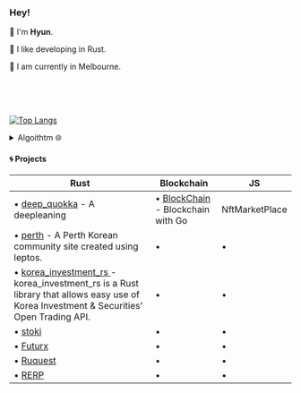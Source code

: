 ### Hey!  



👾 I'm **Hyun**.

🦀 I like developing in Rust.

🐁 I am currently in Melbourne.

<br>
<br>
<br>

[![Top Langs](https://github-readme-stats.vercel.app/api/top-langs/?username=kyunghyunHan&theme=radical&langs_count=8&hide=css,html,makefile,jupyter%20notebook,starlark,java,Objective-C,Ruby,LLVM&layout=compact)](https://github.com/kyunghyunHan/github-readme-stats)  



<details>
<summary>
Algoithtm 🌐
</summary>

![](https://leetcard.jacoblin.cool/kyunghyunHan?theme=light,unicorn)
[![Solved.ac Profile](http://mazassumnida.wtf/api/generate_badge?boj=hkh3045)](https://solved.ac/hkh3045)
</details>

  
#### 🌀 Projects

| **Rust** | **Blockchain** | **JS** |
| -------- | ------ | ------ |
| • [deep_quokka]() - A deepleaning | • [BlockChain](https://github.com/kyunghyunHan/blockchain) - Blockchain with Go | NftMarketPlace |
| • [perth]() - A Perth Korean community site created using leptos. | • | • |
| • [korea_investment_rs ]() - korea_investment_rs is a Rust library that allows easy use of Korea Investment & Securities' Open Trading API. | • | • |
| • [stoki]()  | • | • |
| • [Futurx]() | • | • |
| • [Ruquest](https://github.com/kyunghyunHan/Ruquest) | • | • |
| • [RERP](https://github.com/kyunghyunHan/ERP) | • | • |
